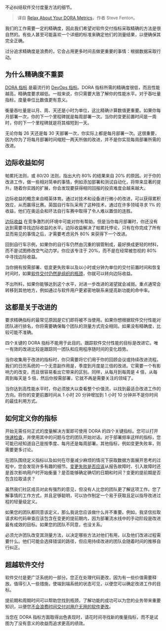 
<!--
title: 别担心你的DORA指标
cover: https://cdn.thenewstack.io/media/2024/11/97c1b755-metrics.jpg
-->

不必纠结软件交付度量方法的细节。

> 译自 [Relax About Your DORA Metrics](https://thenewstack.io/relax-about-your-dora-metrics/)，作者 Steve Fenton。

我们的工作需要一定的精确度，因此我们希望对软件交付指标采取精确的方法是很自然的。有些人甚至可能喜欢一个详细的标准来确定他们的测量结果，以便确保其完全正确。

过分追求精确度是浪费的，它会占用更多时间去做更重要的事情：根据数据采取行动。

## 为什么精确度不重要

[DORA 指标](https://thenewstack.io/google-says-you-might-be-doing-dora-metrics-wrong/) 是最流行的 [DevOps 指标](https://octopus.com/devops/metrics/)。DORA 指标所需的精确度很低，而且性能越高，精确度要求越低。一般来说，你只需要大致了解你的性能水平。对于吞吐量指标，度量单位比数值更有意义。

衡量吞吐量是以月、周、天还是小时为单位，这比精确计算数值更重要。如果你每月部署一次，你的下一个里程碑就是每周部署一次。当你的变更前置时间是一周时，你的下一个里程碑就是将其缩短到一天。

无论你每 26 天还是每 30 天部署一次，你实际上都是每月部署一次。这很重要，因为你为了将每月部署时间缩短一两天所做的改进，并不是你实现每周部署所需的改进。

## 边际收益如何

帕累托法则，或 80/20 法则，指出大约 80% 的结果来自 20% 的原因。对于你的改进工作，做一些相对简单的事情，例如添加部署和测试自动化，将带来显著的提升。随着你实践的扩展，你会发现要获得相同回报的投资难度会越来越大。

边际收益的概念来自精英体育。通过对技术和设备进行微小的改进，可以获得累积效应，从而赢得比赛。英国自行车队采用了这种技术，通过在许多领域寻求 1% 的收益，他们在奥运会和环法自行车赛中取得了令人难以置信的连胜。

[边际收益](https://thenewstack.io/the-wrong-way-to-use-dora-metrics/) 在竞争激烈的环境中可能对你有帮助，但是当你每月部署时，你还没有达到需要寻找边际收益的水平。边际收益解决了帕累托悖论，只有在你完成了所有显而易见的事情之后，才需要考虑另外 80% 来获得下一个改进。

回到自行车示例，如果你的自行车仍然由沉重的钢管制成，最好换成更轻的材料，而不是试图修改空气动力学。你应该专注于 20%，而不是在经常被忽视的 80% 中寻找边际收益。

当你拥有按需部署、低变更失败率以及以小时或分钟为单位的交付前置时间和恢复时间时，如果[软件交付仍然是组织的瓶颈](https://thenewstack.io/2-ways-to-reduce-bottlenecks-with-the-theory-of-constraints/)，你就可以转向边际收益。

不出所料，如果你能够达到这个水平，对进一步改进的渴望就会减弱。重点通常会转移到其他地方，例如通过与软件用户更紧密地联系来提高新功能的命中率。

## 这都是关于改进的

要求精确指标的最常见原因是它们即将被不当使用。如果你想根据软件交付性能对团队进行排名，你将需要确保每个团队的测量方式完全相同。如果没有精确度，比较可能不准确。

四个关键的 DORA 指标不能用于此目的。跟踪软件交付性能的目标是改进它。唯一有效的改进比较是跟踪同一团队和应用程序随时间的变化趋势。

当你收集用于改进的指标时，你只需要将它们用于你的回顾会议或持续改进流程。我们的日历系统的一个无意副作用是，季度到月度是三倍的改进。它需要一个有影响力的改变，而且很容易看出它带来的区别。同样，从每月到每周是 4 倍，从每周到每天是 5 倍，然后你按需部署，它就不再是需要关注的领域了。

当你达到高性能水平时，你必须放大以查看整个价值流，以找到最适合改进工作的方向。将你的变更前置时间从 1 小时 20 分钟增加到 1 小时 10 分钟并不是你时间的最佳利用方式。

## 如何定义你的指标
开始无需任何正式的度量解决方案即可使用 DORA 的四个关键指标。您可以打开[快速检查](https://dora.dev/quickcheck/)，并使用其中的问题与您的团队开始对话。对于部署频率这样的指标，您可能已经知道自己是按季度、每月还是每周部署。其他指标，例如变更失败率，则需要更多讨论。

在团队围绕定义指标以及如何在尽量减少麻烦的情况下获取数据方面展开思考的过程中，您会发现许多有趣的细节。[变更失败是否应该](https://thenewstack.io/how-measurement-elevation-and-aggregation-change-behaviors/)从报告故障时、引入故障时还是首次影响用户时开始衡量？是否能够确定确切的日期和时间？变更的提前期是否包含拉取请求？

虽然我们社区成员对此有强烈的意见，但没有人比您的团队更了解这项工作。您了解事情的工作方式，并且足够聪明，可以协作制定一个易于获取且足以指导改进过程的轻量级定义。

如果您的团队都同意该定义，那么我说您应该做什么并不重要。例如，我坚信拉取请求和代码审查应该包含在变更的提前期内，因为部署流水线中的手动阶段是改进最有成效的目标。如果您的团队不同意，也没关系。

必须允许团队改变其测量方法，以决定哪些方法对他们有用，以及他们改进过程需要什么。他们可能会选择错误的路径，但应用持续改进的团队会随着时间的推移自行纠正。

## 超越软件交付

软件交付是更广泛系统的一部分。您正在处理代码更改，因为有一些价值需要释放。值得引入一些措施，使端到端系统的状态可见，以便您可以确定改进工作的目标。

提前期和周期时间可以帮助您找到瓶颈，了解功能的成功可以为您的业务带来重要知识，以便您[不会浪费时间交付对用户无用的软件更改](https://thenewstack.io/speed-means-nothing-without-real-feedback/)。

当您在 DORA 指标方面取得出色表现时，请花时间寻找新的衡量指标，而不是试图为了没有意义的收益而追求更高的绩效。

